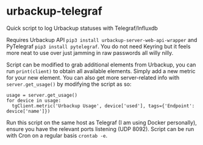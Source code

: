 # urbackup-telegraf
Quick script to log Urbackup statuses with Telegraf/Influxdb

Requires Urbackup API `pip3 install urbackup-server-web-api-wrapper` and PyTelegraf `pip3 install pytelegraf`. You do not need Keyring but it feels more neat to use over just jamming in raw passwords all willy nilly. 

Script can be modified to grab additional elements from Urbackup, you can run `print(client)` to obtain all available elements. Simply add a new metric for your new element. You can also get more server-related info with `server.get_usage()` by modifying the script as so: 

```
usage = server.get_usage()
for device in usage:
  tgClient.metric('Urbackup Usage', device['used'], tags={'Endpoint': device['name']})
```

Run this script on the same host as Telegraf (I am using Docker personally), ensure you have the relevant ports listening (UDP 8092). Script can be run with Cron on a regular basis `crontab -e`. 
